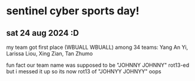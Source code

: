 # sentinel cyber sports day!
## sat 24 aug 2024 :D
my team got first place (WBUALL WBUALL) among 34 teams:
Yang An Yi, Larissa Liou, Xing Zian, Tan Zhumo

fun fact our team name was supposed to be "JOHNNY JOHNNY" rot13-ed but i messed it up so its now rot13 of "JOHNYY JOHNYY" oops
